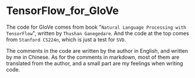 # TensorFlow_for_GloVe

The code for GloVe comes from book "`Natural Language Processing with TensorFlow`", written by `Thushan Ganegedare`. And the code at the top comes from `Stanford CS224n`, which is just a test for `SVD`.

The comments in the code are written by the author in English, and written by me in Chinese. As for the comments in markdown, most of them are translated from the author, and a small part are my feelings when writing code.
